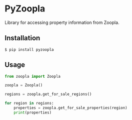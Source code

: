 # PyZoopla

Library for accessing property information from Zoopla.

## Installation

```shell
$ pip install pyzoopla
```

## Usage

```python
from zoopla import Zoopla

zoopla = Zoopla()

regions = zoopla.get_for_sale_regions()

for region in regions:
    properties = zoopla.get_for_sale_properties(region)
    print(properties)
```
